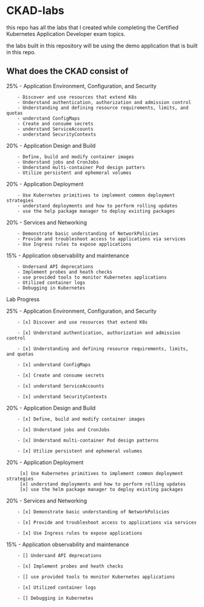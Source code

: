 # CKAD-labs
this repo has all the labs that I created while completing the Certified Kubernetes Application Developer exam topics.

the labs built in this repository will be using the demo application that is built in this repo.

## What does the CKAD consist of 
25% - Application Environment, Configuration, and Security

        - Discover and use resources that extend K8s 
        - Understand authentication, authorization and admission control 
        - Understanding and defining resource requirements, limits, and quotas 
        - understand ConfigMaps
        - Create and consume secrets 
        - understand ServiceAccounts
        - understand SecurityContexts

20% - Application Design and Build 

        - Define, build and modify container images 
        - Understand jobs and CronJobs 
        - Understand multi-container Pod design patters 
        - Utilize persistent and ephemeral volumes

20% - Application Deployment 

        - Use Kubernetes primitives to implement common deployment strategies 
        - understand deployments and how to perform rolling updates
        - use the help package manager to deploy existing packages 

20% - Services and Networking 

        - Demonstrate basic understanding of NetworkPolicies 
        - Provide and troubleshoot access to applications via services
        - Use Ingress rules to expose applications

15% - Application observability and maintenance 

        - Undersand API deprecations 
        - Implement probes and heath checks
        - use provided tools to monitor Kubernetes applications 
        - Utilized container logs 
        - Debugging in Kubernetes






Lab Progress

25% - Application Environment, Configuration, and Security

        - [x] Discover and use resources that extend K8s 

        - [x] Understand authentication, authorization and admission control 

        - [x] Understanding and defining resource requirements, limits, and quotas

        - [x] understand ConfigMaps

        - [x] Create and consume secrets 

        - [x] understand ServiceAccounts

        - [x] understand SecurityContexts

20% - Application Design and Build 

        - [x] Define, build and modify container images 

        - [x] Understand jobs and CronJobs 

        - [x] Understand multi-container Pod design patterns 

        - [x] Utilize persistent and ephemeral volumes

20% - Application Deployment 

         [x] Use Kubernetes primitives to implement common deployment strategies 
         [x] understand deployments and how to perform rolling updates
         [x] use the helm package manager to deploy existing packages 

20% - Services and Networking 

        - [x] Demonstrate basic understanding of NetworkPolicies 

        - [x] Provide and troubleshoot access to applications via services

        - [x] Use Ingress rules to expose applications

15% - Application observability and maintenance 

        - [] Undersand API deprecations 

        - [x] Implement probes and heath checks

        - [] use provided tools to monitor Kubernetes applications 

        - [x] Utilized container logs 

        - [] Debugging in Kubernetes
